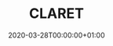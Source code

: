 ---
title: "CLARET"
subtitle: ""
summary: "Major metropolitan academic adult and pediatric hospitals and associated outpatient primary and specialty care clinics. Contains COVID-19 testing and related treatment data. "
owners:
  - organisation: "Tufts"
    lead: "Andrew Williams"
    alternate: "Robert Miller"
country: "USA"
source_types: 
    - "General practice electronic health records"
    - " Outpatient specialist electronic health records"
    - " Inpatient Hospital electronic health records"
    - " Tumor registry"
    - " MA State Death Registry"
omop: "CDM v5.3"
dbms: "SQL Server"
patient_count: "1m"
has_covid: "Y"
first_time: "No"
data_history: "2006 - "
references: [""]

authors: 
    - "Andrew Williams"
    - "Robert Miller"
tags: []
categories: ["dataset"]
date: 2020-03-28T00:00:00+01:00
lastmod: 2020-03-28T00:00:00+01:00
featured: false
draft: false

links:
    - icon: globe
      icon_pack: fas
      name: More information
      url: ""
image:
      placement: 1
      caption: ""
      focal_point: ""
      preview_only: false
      alt_text: ""
projects: []
---